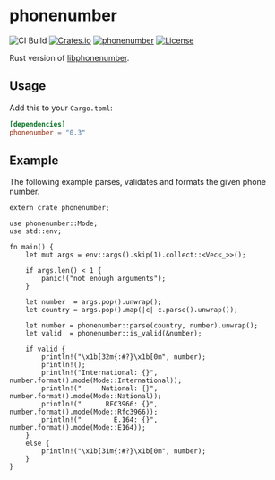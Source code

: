 # phonenumber

![CI Build](https://github.com/whisperfish/rust-phonenumber/workflows/Build/badge.svg)
[![Crates.io](https://img.shields.io/crates/v/phonenumber.svg)](https://crates.io/crates/phonenumber)
[![phonenumber](https://docs.rs/phonenumber/badge.svg)](https://docs.rs/phonenumber)
[![License](https://img.shields.io/badge/License-Apache%202.0-blue.svg)](https://opensource.org/licenses/Apache-2.0)

Rust version of [libphonenumber](https://github.com/googlei18n/libphonenumber).

## Usage

Add this to your `Cargo.toml`:

```toml
[dependencies]
phonenumber = "0.3"
```
## Example

The following example parses, validates and formats the given phone number.

```rust,no_run
extern crate phonenumber;

use phonenumber::Mode;
use std::env;

fn main() {
	let mut args = env::args().skip(1).collect::<Vec<_>>();

	if args.len() < 1 {
		panic!("not enough arguments");
	}

	let number  = args.pop().unwrap();
	let country = args.pop().map(|c| c.parse().unwrap());

	let number = phonenumber::parse(country, number).unwrap();
	let valid  = phonenumber::is_valid(&number);

	if valid {
		println!("\x1b[32m{:#?}\x1b[0m", number);
		println!();
		println!("International: {}", number.format().mode(Mode::International));
		println!("     National: {}", number.format().mode(Mode::National));
		println!("      RFC3966: {}", number.format().mode(Mode::Rfc3966));
		println!("        E.164: {}", number.format().mode(Mode::E164));
	}
	else {
		println!("\x1b[31m{:#?}\x1b[0m", number);
	}
}
```
